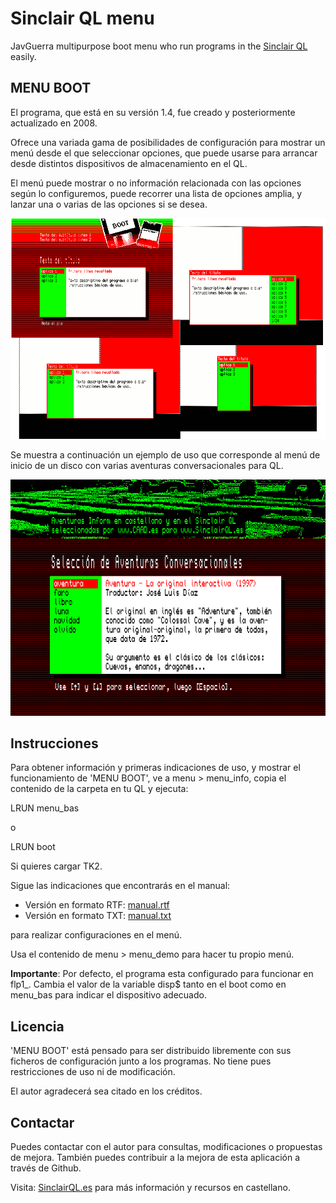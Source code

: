 # Sinclair QL menu
JavGuerra multipurpose boot menu who run programs in the [Sinclair QL](https://en.wikipedia.org/wiki/Sinclair_QL "Sinclair QL info") easily.

## MENU BOOT

El programa, que está en su versión 1.4, fue creado y posteriormente actualizado en 2008.

Ofrece una variada gama de posibilidades de configuración para mostrar un menú desde el que seleccionar opciones, que puede usarse para arrancar desde distintos dispositivos de almacenamiento en el QL.

El menú puede mostrar o no información relacionada con las opciones según lo configuremos, puede recorrer una lista de opciones amplia, y lanzar una o varias de las opciones si se desea.

![Configuraciones](img/configuraciones.png "Configuraciones")

Se muestra a continuación un ejemplo de uso que corresponde al menú de inicio de un disco con varias aventuras conversacionales para QL.

![Ejemplo](img/ejemplo.png "Ejemplo")

## Instrucciones

Para obtener información y primeras indicaciones de uso, y mostrar el funcionamiento de 'MENU BOOT', ve a menu > menu_info, copia el contenido de la carpeta en tu QL y ejecuta:

LRUN menu_bas

o

LRUN boot

Si quieres cargar TK2.

Sigue las indicaciones que encontrarás en el manual:

* Versión en formato RTF: [manual.rtf](docs/manual.rtf "manual.rtf")
* Versión en formato TXT: [manual.txt](docs/manual.txt "manual.txt")

para realizar configuraciones en el menú.

Usa el contenido de menu > menu_demo para hacer tu propio menú.

__Importante__: Por defecto, el programa esta configurado para funcionar en flp1_. Cambia el valor de la variable disp$ tanto en el boot como en menu_bas para indicar el dispositivo adecuado.

## Licencia

'MENU BOOT' está pensado para ser distribuido libremente con sus ficheros de configuración junto a los programas. No tiene pues restricciones de uso ni de modificación.

El autor agradecerá sea citado en los créditos.

## Contactar

Puedes contactar con el autor para consultas, modificaciones o propuestas de mejora.
También puedes contribuir a la mejora de esta aplicación a través de Github.

Visita: [SinclairQL.es](http://sinclairql.es "Sinclair QL Recursos en Castellano") para más información y recursos en castellano.

